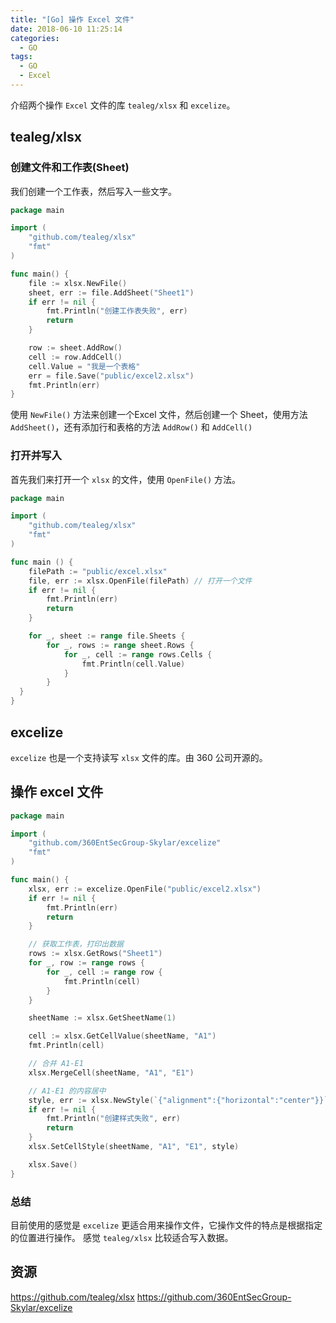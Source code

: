 ```yaml
---
title: "[Go] 操作 Excel 文件"
date: 2018-06-10 11:25:14
categories:
  - GO
tags:
  - GO
  - Excel
---
```


介绍两个操作 `Excel` 文件的库 `tealeg/xlsx` 和 `excelize`。

## tealeg/xlsx

### 创建文件和工作表(Sheet)
我们创建一个工作表，然后写入一些文字。

```go
package main

import (
	"github.com/tealeg/xlsx"
	"fmt"
)

func main() {
	file := xlsx.NewFile()
	sheet, err := file.AddSheet("Sheet1")
	if err != nil {
		fmt.Println("创建工作表失败", err)
		return
	}

	row := sheet.AddRow()
	cell := row.AddCell()
	cell.Value = "我是一个表格"
	err = file.Save("public/excel2.xlsx")
	fmt.Println(err)
}
```

使用 `NewFile()` 方法来创建一个Excel 文件，然后创建一个 Sheet，使用方法 `AddSheet()`，还有添加行和表格的方法 `AddRow()` 和 `AddCell()`

<!--more-->

### 打开并写入
首先我们来打开一个 `xlsx` 的文件，使用 `OpenFile()` 方法。

```go
package main

import (
	"github.com/tealeg/xlsx"
	"fmt"
)

func main () {
	filePath := "public/excel.xlsx"
	file, err := xlsx.OpenFile(filePath) // 打开一个文件
	if err != nil {
		fmt.Println(err)
		return
	}

	for _, sheet := range file.Sheets {
    	for _, rows := range sheet.Rows {
    		for _, cell := range rows.Cells {
    			fmt.Println(cell.Value)
    		}
    	}
  }
}
```

## excelize
`excelize` 也是一个支持读写 `xlsx` 文件的库。由 360 公司开源的。

## 操作 excel 文件

```go
package main

import (
	"github.com/360EntSecGroup-Skylar/excelize"
	"fmt"
)

func main() {
	xlsx, err := excelize.OpenFile("public/excel2.xlsx")
	if err != nil {
		fmt.Println(err)
		return
	}

	// 获取工作表，打印出数据
	rows := xlsx.GetRows("Sheet1")
	for _, row := range rows {
		for _, cell := range row {
			fmt.Println(cell)
		}
	}

	sheetName := xlsx.GetSheetName(1)

	cell := xlsx.GetCellValue(sheetName, "A1")
	fmt.Println(cell)

	// 合并 A1-E1
	xlsx.MergeCell(sheetName, "A1", "E1")

	// A1-E1 的内容居中
	style, err := xlsx.NewStyle(`{"alignment":{"horizontal":"center"}}`)
	if err != nil {
		fmt.Println("创建样式失败", err)
		return
	}
	xlsx.SetCellStyle(sheetName, "A1", "E1", style)

	xlsx.Save()
}
```

### 总结
目前使用的感觉是 `excelize` 更适合用来操作文件，它操作文件的特点是根据指定的位置进行操作。
感觉 `tealeg/xlsx` 比较适合写入数据。

## 资源
https://github.com/tealeg/xlsx
https://github.com/360EntSecGroup-Skylar/excelize
